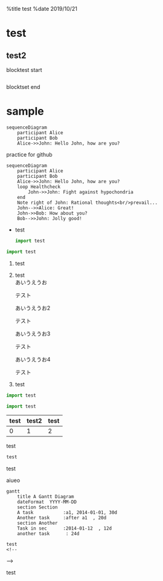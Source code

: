 %title test
%date 2019/10/21

test
==============

test2
----------

blocktest start
```python
```
blocktset end

# sample
<!--- test comment -->  

<script src="https://cdnjs.cloudflare.com/ajax/libs/mermaid/8.0.0/mermaid.min.js"></script>


~~~mermaid
sequenceDiagram
    participant Alice
    participant Bob
    Alice->>John: Hello John, how are you?
~~~


practice for github



```mermaid
sequenceDiagram
    participant Alice
    participant Bob
    Alice->>John: Hello John, how are you?
    loop Healthcheck
        John->>John: Fight against hypochondria
    end
    Note right of John: Rational thoughts<br/>prevail...
    John-->>Alice: Great!
    John->>Bob: How about you?
    Bob-->>John: Jolly good!
```

- test
  ```python
  import test
  ```
  
  

```python
import test
```

<!--- test comment -->


1. test
1. test  
    あいうえうお  
    <!--- test comment -->  
    テスト


    あいうえうお2
    <!--- test comment -->  
    テスト


    あいうえうお3  
    <!--- test comment -->
    テスト



    あいうえうお4
    <!--- test comment -->
    テスト
1. test

```python :filename
import test
```


```python "10"
import test
```

<!-- attach: test -->

| test | test2 |test |
|---|---|---|
|0|1|2|

test  

```python
test
```  

test

aiueo




```mermaid
gantt
    title A Gantt Diagram
    dateFormat  YYYY-MM-DD
    section Section
    A task           :a1, 2014-01-01, 30d
    Another task     :after a1  , 20d
    section Another
    Task in sec      :2014-01-12  , 12d
    another task      : 24d
```


```
test
<!--
```
-->

<!--
```
-->
test
```
